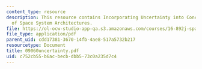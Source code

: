 ```yaml
---
content_type: resource
description: This resource contains Incorporating Uncertainty into Conceptual Design
  of Space System Architectures.
file: https://ol-ocw-studio-app-qa.s3.amazonaws.com/courses/16-892j-space-system-architecture-and-design-fall-2004/c752cb55b6acbecbdbb573c0a235d7c4_09060uncertainty.pdf
file_type: application/pdf
parent_uid: cdd17381-3670-14fb-4ae8-517a5732b217
resourcetype: Document
title: 09060uncertainty.pdf
uid: c752cb55-b6ac-becb-dbb5-73c0a235d7c4
---
```

